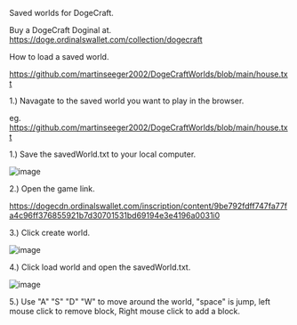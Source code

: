 Saved worlds for DogeCraft.

Buy a DogeCraft Doginal at.
https://doge.ordinalswallet.com/collection/dogecraft

How to load a saved world.

https://github.com/martinseeger2002/DogeCraftWorlds/blob/main/house.txt

1.) Navagate to the saved world you want to play in the browser.

eg. https://github.com/martinseeger2002/DogeCraftWorlds/blob/main/house.txt

1.) Save the savedWorld.txt to your local computer.

![image](https://github.com/user-attachments/assets/bd083968-f706-4657-95d9-bef3f4f21049)

2.) Open the game link.

https://dogecdn.ordinalswallet.com/inscription/content/9be792fdff747fa77fa4c96ff376855921b7d30701531bd69194e3e4196a0031i0

3.) Click create world.

![image](https://github.com/user-attachments/assets/fc0adaaf-9314-4159-8c06-ff37eed9de97)


4.) Click load world and open the savedWorld.txt.

![image](https://github.com/user-attachments/assets/67e1db33-7a5f-4b28-82ad-a03a38be1529)


5.) Use "A" "S" "D" "W" to move around the world, "space" is jump, left mouse click to remove block, Right mouse click to add a block. 
